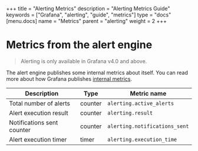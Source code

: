 +++
title = "Alerting Metrics"
description = "Alerting Metrics Guide"
keywords = ["Grafana", "alerting", "guide", "metrics"]
type = "docs"
[menu.docs]
name = "Metrics"
parent = "alerting"
weight = 2
+++

# Metrics from the alert engine

> Alerting is only available in Grafana v4.0 and above.

The alert engine publishes some internal metrics about itself. You can read more about how Grafana publishes [internal metrics](/installation/configuration/#metrics).

Description | Type | Metric name
---------- | ----------- | ----------
Total number of alerts | counter | `alerting.active_alerts`
Alert execution result | counter | `alerting.result`
Notifications sent counter | counter | `alerting.notifications_sent`
Alert execution timer | timer | `alerting.execution_time`
